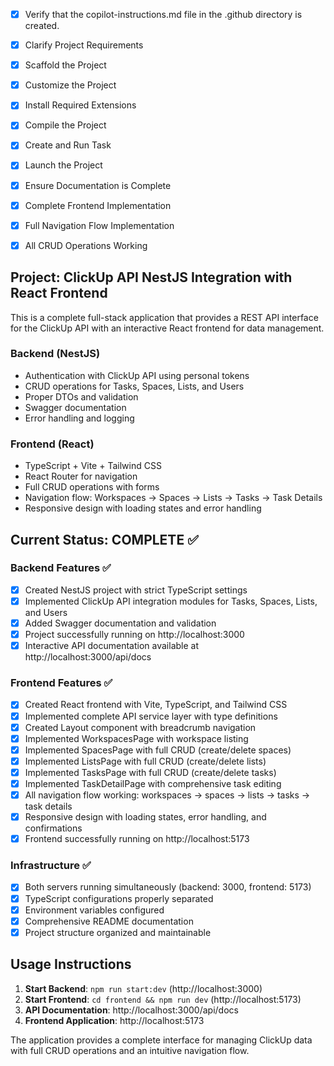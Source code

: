 <!-- Use this file to provide workspace-specific custom instructions to Copilot. For more details, visit https://code.visualstudio.com/docs/copilot/copilot-customization#_use-a-githubcopilotinstructionsmd-file -->
- [x] Verify that the copilot-instructions.md file in the .github directory is created.

- [x] Clarify Project Requirements

- [x] Scaffold the Project

- [x] Customize the Project

- [x] Install Required Extensions

- [x] Compile the Project

- [x] Create and Run Task

- [x] Launch the Project

- [x] Ensure Documentation is Complete

- [x] Complete Frontend Implementation

- [x] Full Navigation Flow Implementation

- [x] All CRUD Operations Working

## Project: ClickUp API NestJS Integration with React Frontend

This is a complete full-stack application that provides a REST API interface for the ClickUp API with an interactive React frontend for data management.

### Backend (NestJS)
- Authentication with ClickUp API using personal tokens
- CRUD operations for Tasks, Spaces, Lists, and Users
- Proper DTOs and validation
- Swagger documentation
- Error handling and logging

### Frontend (React)
- TypeScript + Vite + Tailwind CSS
- React Router for navigation
- Full CRUD operations with forms
- Navigation flow: Workspaces → Spaces → Lists → Tasks → Task Details
- Responsive design with loading states and error handling

## Current Status: COMPLETE ✅

### Backend Features ✅
- [x] Created NestJS project with strict TypeScript settings
- [x] Implemented ClickUp API integration modules for Tasks, Spaces, Lists, and Users
- [x] Added Swagger documentation and validation
- [x] Project successfully running on http://localhost:3000
- [x] Interactive API documentation available at http://localhost:3000/api/docs

### Frontend Features ✅
- [x] Created React frontend with Vite, TypeScript, and Tailwind CSS
- [x] Implemented complete API service layer with type definitions
- [x] Created Layout component with breadcrumb navigation
- [x] Implemented WorkspacesPage with workspace listing
- [x] Implemented SpacesPage with full CRUD (create/delete spaces)
- [x] Implemented ListsPage with full CRUD (create/delete lists)
- [x] Implemented TasksPage with full CRUD (create/delete tasks)
- [x] Implemented TaskDetailPage with comprehensive task editing
- [x] All navigation flow working: workspaces → spaces → lists → tasks → task details
- [x] Responsive design with loading states, error handling, and confirmations
- [x] Frontend successfully running on http://localhost:5173

### Infrastructure ✅
- [x] Both servers running simultaneously (backend: 3000, frontend: 5173)
- [x] TypeScript configurations properly separated
- [x] Environment variables configured
- [x] Comprehensive README documentation
- [x] Project structure organized and maintainable

## Usage Instructions
1. **Start Backend**: `npm run start:dev` (http://localhost:3000)
2. **Start Frontend**: `cd frontend && npm run dev` (http://localhost:5173)
3. **API Documentation**: http://localhost:3000/api/docs
4. **Frontend Application**: http://localhost:5173

The application provides a complete interface for managing ClickUp data with full CRUD operations and an intuitive navigation flow.
